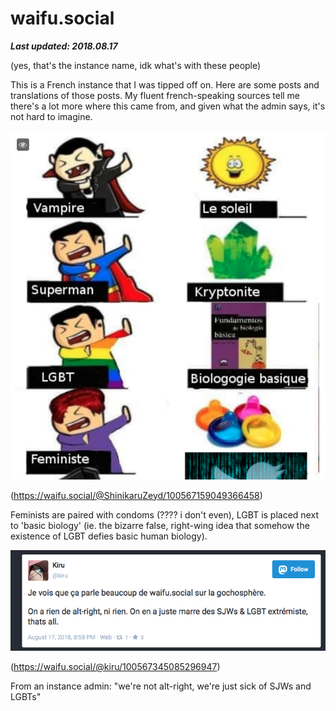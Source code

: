 # waifu.social

***Last updated: 2018.08.17***

(yes, that's the instance name, idk what's with these people)

This is a French instance that I was tipped off on. Here are some posts and translations of those posts. My fluent french-speaking sources tell me there's a lot more where this came from, and given what the admin says, it's not hard to imagine.



![](waifu_social_100567159049366458.png)

(https://waifu.social/@ShinikaruZeyd/100567159049366458)

Feminists are paired with condoms (???? i don't even), LGBT is placed next to 'basic biology' (ie. the bizarre false, right-wing idea that somehow the existence of LGBT defies basic human biology).


![](waifu_social_100567345085296947.png)


(https://waifu.social/@kiru/100567345085296947)

From an instance admin: "we're not alt-right, we're just sick of SJWs and LGBTs"
